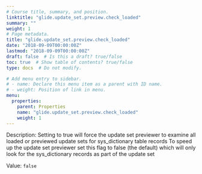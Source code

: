 ```yaml
---
# Course title, summary, and position.
linktitle: "glide.update_set.preview.check_loaded"
summary: ""
weight: 1
# Page metadata.
title: "glide.update_set.preview.check_loaded"
date: "2018-09-09T00:00:00Z"
lastmod: "2018-09-09T00:00:00Z"
draft: false  # Is this a draft? true/false
toc: true  # Show table of contents? true/false
type: docs  # Do not modify.

# Add menu entry to sidebar.
# - name: Declare this menu item as a parent with ID name.
# - weight: Position of link in menu.
menu:
  properties:
    parent: Properties
    name: "glide.update_set.preview.check_loaded"
    weight: 1
---
```


Description: Setting to true will force the update set previewer to examine all loaded or previewed update sets for sys_dictionary table records
To speed up the update set previewer set this flag to false (the default) which will only look for the sys_dictionary records as part of the update set


Value: `false`
